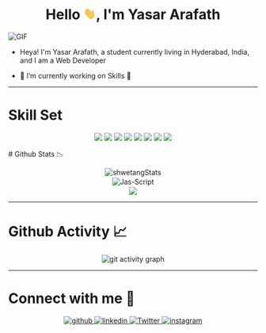 # <div align="center"> Hello <img src="https://github.com/ankitwarbhe/ankitwarbhe/blob/master/Hi.gif" width="25px"/>, I'm Yasar Arafath</div>
<img alt="GIF" src="https://github.com/abhisheknaiidu/abhisheknaiidu/blob/master/code.gif?raw=true" width="900" height="576"  />


  <br/>


- Heya! I'm Yasar Arafath, a student currently living in Hyderabad, India, and I am a Web Developer

- 🔭 I’m currently working on Skills 🚀
---

# Skill Set
<div align = "center">
  <p>
  <img src="https://media4.giphy.com/media/du3J3cXyzhj75IOgvA/giphy.gif" width="100">
  <img src=https://media2.giphy.com/media/ln7z2eWriiQAllfVcn/giphy.gif?cid=ecf05e47hsqv0lbjnat2bixj1sc8l3hl98k4dnza7z2wxivh&rid=giphy.gif&ct=s width="100">
  <img src="https://i.giphy.com/media/IdyAQJVN2kVPNUrojM/200.webp" width="100">
  <img src="https://i.giphy.com/media/LMt9638dO8dftAjtco/200.webp" width="100">
  <img src=https://media0.giphy.com/media/fsEaZldNC8A1PJ3mwp/giphy.gif width="100">
  <img src=https://media2.giphy.com/media/kH6CqYiquZawmU1HI6/giphy.gif width="100"> 
    <img src=https://media0.giphy.com/media/kdFc8fubgS31b8DsVu/giphy.gif width="100">  
  <img src=https://media0.giphy.com/media/eNAsjO55tPbgaor7ma/giphy.gif? width="105"></p>
  
</div>
# Github Stats 📉

<p align="center">
  <img src="https://github-readme-stats.vercel.app/api?username=yasararafathali&theme=dark&show_icons=true" alt="shwetangStats" />  
  <br />

 <img align="center" src="https://github-readme-streak-stats.herokuapp.com/?user=yasararafathali&count_private=false&theme=dark" alt="Jas-Script" />
 <br/>
  <img align="center" src="https://github-readme-stats.vercel.app/api/top-langs/?username=yasararafathali&theme=dark&layout=compact&hide=jupyter%20notebook,html" />
  <br />
</p>

  

---

# Github Activity 📈

<p align="center">
<img src="https://github-profile-summary-cards.vercel.app/api/cards/profile-details?username=yasararafathali&theme=monokai" alt="git activity graph" />
</p>

<!-- <div align="center"><img src="./pro.gif" /></div> -->

---

# Connect with me 🚀

<div align="center">
<a href="https://github.com/yasararafathali" target="_blank">
<img src=https://img.shields.io/badge/github-%2324292e.svg?&style=for-the-badge&logo=github&logoColor=white alt=github style="margin-bottom: 5px;" />
</a>
<a href="https://www.linkedin.com/in/yasarafathali/" target="_blank">
<img src=https://img.shields.io/badge/linkedin-%231E77B5.svg?&style=for-the-badge&logo=linkedin&logoColor=white alt=linkedin style="margin-bottom: 5px;" />
</a>


<a href="https://www.twitter.com/theyasararafath" target="_blank">
<img src=https://img.shields.io/badge/twitter-%232E87FB.svg?&style=for-the-badge&logo=twitter&logoColor=white alt=Twitter style="margin-bottom: 5px;" />
</a>


<a href="https://www.instagram.com/__mr__mad/" target="_blank">
<img src=https://img.shields.io/badge/instagram-%23000000.svg?&style=for-the-badge&logo=instagram&logoColor=white alt=instagram style="margin-bottom: 5px;" />
</a>  
</div>

